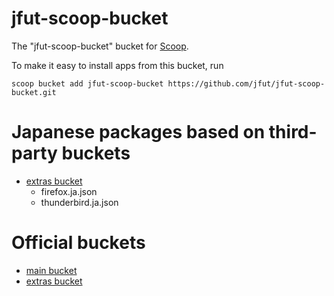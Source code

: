# jfut-scoop-bucket

The "jfut-scoop-bucket" bucket for [Scoop](http://scoop.sh).

To make it easy to install apps from this bucket, run

```
scoop bucket add jfut-scoop-bucket https://github.com/jfut/jfut-scoop-bucket.git
```

# Japanese packages based on third-party buckets

- [extras bucket](https://github.com/lukesampson/scoop-extras)
    - firefox.ja.json
    - thunderbird.ja.json

# Official buckets

- [main bucket](https://github.com/lukesampson/scoop)
- [extras bucket](https://github.com/lukesampson/scoop-extras)

